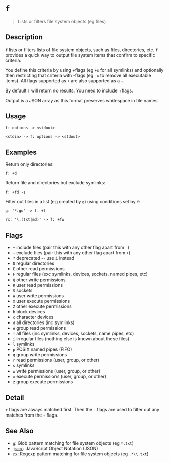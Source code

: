 # `f`

> Lists or filters file system objects (eg files)

## Description

`f` lists or filters lists of file system objects, such as files, directories,
etc. `f` provides a quick way to output file system items that confirm to
specific criteria.

You define this criteria by using +flags (eg `+s` for all symlinks) and
optionally then restricting that criteria with -flags (eg `-x` to remove all
executable items). All flags supported as `+` are also supported as a `-`.

By default `f` will return no results. You need to include +flags.

Output is a JSON array as this format preserves whitespace in file names.

## Usage

```
f: options -> <stdout>

<stdin> -> f: options -> <stdout>
```

## Examples

Return only directories:

```
f: +d
```

Return file and directories but exclude symlinks:

```
f: +fd -s
```

Filter out files in a list (eg created by `g`) using conditions set by `f`:

```
g: '*.go' -> f: +f

rx: '\.(txt|md)' -> f: +fw
```

## Flags

* `+`
    include files (pair this with any other flag apart from `-`)
* `-`
    exclude files (pair this with any other flag apart from `+`)
* `?`
    deprecated -- use `i` instead
* `D`
    regular directories
* `E`
    other read permissions
* `F`
    regular files (exc symlinks, devices, sockets, named pipes, etc)
* `Q`
    other write permissions
* `R`
    user read permissions
* `S`
    sockets
* `W`
    user write permissions
* `X`
    user execute permissions
* `Z`
    other execute permissions
* `b`
    block devices
* `c`
    character devices
* `d`
    all directories (inc symlinks)
* `e`
    group read permissions
* `f`
    all files (inc symlinks, devices, sockets, name pipes, etc)
* `i`
    irregular files (nothing else is known about these files)
* `l`
    symlinks
* `p`
    POSIX named pipes (FIFO)
* `q`
    group write permissions
* `r`
    read permissions (user, group, or other)
* `s`
    symlinks
* `w`
    write permissions (user, group, or other)
* `x`
    execute permissions (user, group, or other)
* `z`
    group execute permissions

## Detail

`+` flags are always matched first. Then the `-` flags are used to filter out
any matches from the `+` flags.

## See Also

* [`g`](../commands/g.md):
  Glob pattern matching for file system objects (eg `*.txt`)
* [`json` ](../types/json.md):
  JavaScript Object Notation (JSON)
* [`rx`](../commands/rx.md):
  Regexp pattern matching for file system objects (eg `.*\\.txt`)